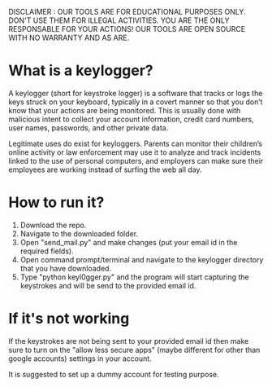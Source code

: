 DISCLAIMER : OUR TOOLS ARE FOR EDUCATIONAL PURPOSES ONLY. DON'T USE THEM FOR ILLEGAL ACTIVITIES. YOU ARE THE ONLY RESPONSABLE FOR YOUR ACTIONS! OUR TOOLS ARE OPEN SOURCE WITH NO WARRANTY AND AS ARE.

# What is a keylogger?
A keylogger (short for keystroke logger) is a software that tracks or logs the keys struck on your keyboard, typically in a covert manner so that you don’t know that your actions are being monitored. This is usually done with malicious intent to collect your account information, credit card numbers, user names, passwords, and other private data.

Legitimate uses do exist for keyloggers. Parents can monitor their children’s online activity or law enforcement may use it to analyze and track incidents linked to the use of personal computers, and employers can make sure their employees are working instead of surfing the web all day.


# How to run it?

1) Download the repo. 
2) Navigate to the downloaded folder. 
3) Open "send_mail.py" and make changes (put your email id in the required fields).
4) Open command prompt/terminal and navigate to the keylogger directory that you have downloaded.
5) Type "python keyl0gger.py" and the program will start capturing the keystrokes and will be send to the provided email id.

# If it's not working

If the keystrokes are not being sent to your provided email id then make sure to turn on the "allow less secure apps" (maybe different for other than google accounts) settings in your account.

It is suggested to set up a dummy account for testing purpose.
